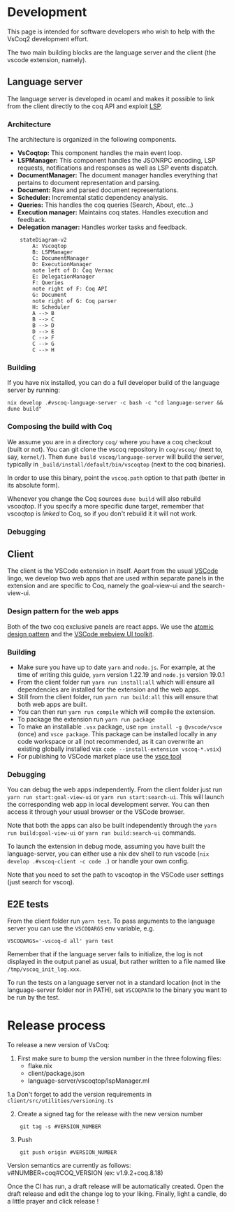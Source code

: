 # Development 

This page is intended for software developers who wish to help with the VsCoq2 development effort. 

The two main building blocks are the language server and the client (the vscode extension, namely). 

## Language server

The language server is developed in ocaml and makes it possible to link from the client directly to the coq API and exploit [LSP](https://microsoft.github.io/language-server-protocol/specifications/lsp/3.17/specification/). 

### Architecture 

The architecture is organized in the following components.
* **VsCoqtop:** This component handles the main event loop.
* **LSPManager:** This component handles the JSONRPC encoding, LSP requests, notifications and responses as well as LSP events dispatch.
* **DocumentManager:** The document manager handles everything that pertains to document representation and parsing.
* **Document:** Raw and parsed document representations.
* **Scheduler:** Incremental static dependency analysis.
* **Queries:** This handles the coq queries (Search, About, etc...)
* **Execution manager:** Maintains coq states. Handles execution and feedback.
* **Delegation manager:** Handles worker tasks and feedback.

```mermaid
    stateDiagram-v2
        A: Vscoqtop
        B: LSPManager
        C: DocumentManager
        D: ExecutionManager
        note left of D: Coq Vernac
        E: DelegationManager
        F: Queries
        note right of F: Coq API
        G: Document
        note right of G: Coq parser
        H: Scheduler
        A --> B
        B --> C
        B --> D
        D --> E
        C --> F
        C --> G
        C --> H
```

### Building

If you have nix installed, you can do a full developer build of the language server by running:

```
nix develop .#vscoq-language-server -c bash -c "cd language-server && dune build"
```

### Composing the build with Coq

We assume you are in a directory `coq/` where you have a coq checkout (built or not).
You can git clone the vscoq repository in `coq/vscoq/` (next to, say, `kernel/`).
Then `dune build vscoq/language-server` will build the server, typically in
`_build/install/default/bin/vscoqtop` (next to the coq binaries).

In order to use this binary, point the `vscoq.path` option to that path (better in its absolute form).

Whenever you change the Coq sources `dune build` will also rebuild vscoqtop.
If you specify a more specific dune target, remember that vscoqtop is *linked* to Coq,
so if you don't rebuild it it will not work.

### Debugging

## Client 

The client is the VSCode extension in itself. Apart from the usual [VSCode](https://code.visualstudio.com/api) lingo, we develop two web apps that are used within separate panels in the extension and are specific to Coq, namely the goal-view-ui and the search-view-ui.

### Design pattern for the web apps

Both of the two coq exclusive panels are react apps. We use the [atomic design pattern](https://atomicdesign.bradfrost.com/table-of-contents/) and the [VSCode webview UI toolkit](https://github.com/microsoft/vscode-webview-ui-toolkit). 

### Building 

* Make sure you have up to date `yarn` and `node.js`. For example, at the time of writing this guide, `yarn` version 1.22.19 and `node.js` version 19.0.1
* From the client folder run `yarn run install:all` which will ensure all dependencies are installed for the extension and the web apps. 
* Still from the client folder, run `yarn run build:all`  this will ensure that both web apps are built. 
* You can then run `yarn run compile` which will compile the extension.
* To package the extension run `yarn run package`
* To make an installable `.vsx` package, use `npm install -g @vscode/vsce` (once) and `vsce package`.
  This package can be installed locally in any code workspace or all (not recommended, as it can overwrite an existing 
  globally installed vsx `code --install-extension vscoq-*.vsix`)
* For publishing to VSCode market place use the [vsce tool](https://code.visualstudio.com/api/working-with-extensions/publishing-extension)

### Debugging 

You can debug the web apps independently. From the client folder just run `yarn run start:goal-view-ui` or `yarn run start:search-ui`. This will launch the corresponding web app in local development server. You can then access it through your usual browser or the VSCode browser. 

Note that both the apps can also be built independently through the `yarn run build:goal-view-ui` or `yarn run build:search-ui` commands. 

To launch the extension in debug mode, assuming you have built the language-server, you can either use a nix dev shell to run vscode (`nix develop .#vscoq-client -c code .`) or handle your own config.

Note that you need to set the path to vscoqtop in the VSCode user settings (just search for vscoq).

## E2E tests

From the client folder run `yarn test`. To pass arguments to the language
server you can use the `VSCOQARGS` env variable, e.g.

```shell
VSCOQARGS='-vscoq-d all' yarn test
```
Remember that if the language server fails to initialize, the log is not
displayed in the output panel as usual, but rather written to a file named
like `/tmp/vscoq_init_log.xxx`.

To run the tests on a language server not in a standard location (not in
the language-server folder nor in PATH), set `VSCOQPATH` to the binary you
want to be run by the test.

# Release process 

To release a new version of VsCoq: 

1. First make sure to bump the version number in the three folowing files: 
    - flake.nix
    - client/package.json
    - language-server/vscoqtop/lspManager.ml

1.a Don't forget to add the version requirements in `client/src/utilities/versioning.ts`
  
2. Create a signed tag for the release with the new version number 
```shell
    git tag -s #VERSION_NUMBER
```
3. Push
```shell 
    git push origin #VERSION_NUMBER
```

Version semantics are currently as follows: v#NUMBER+coq#COQ_VERSION (ex: v1.9.2+coq.8.18)

Once the CI has run, a draft release will be automatically created. Open the draft release and edit the change log to your liking.
Finally, light a candle, do a little prayer and click release !
